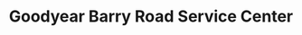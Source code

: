 ---
title: "Goodyear Barry Road Service Center"
url: /kansas-city/goodyear-barry-road-service-center/
shop: Autowerkstatt
---